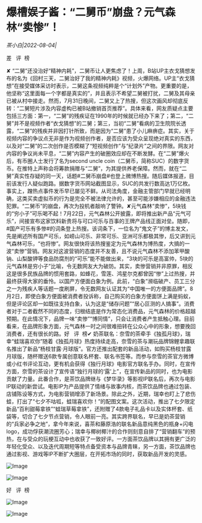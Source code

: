 # 爆槽娱子酱：“二舅币”崩盘？元气森林“卖惨”！

*茶小白|2022-08-04|*

差   评  榜

✘ “二舅”还没治好“精神内耗”，二舅币让人更焦虑了！上周，B站UP主衣戈猜想发布的名为《回村三天，二舅治好了我的精神内耗》视频，火爆网络。UP主“衣戈猜想”在接受媒体采访时表示，二舅这条视频纯粹是个“计划外”产物。更重要的是，他坚称“这里面每一个字都是真实的”，并且表示不希望二舅被打扰，二舅及其母亲已被从村中接走。然而，7月31日晚间，二舅又上了热搜，但这次画风却彻底反转：“二舅短片涉及内容虚构已被B站撤销首页推荐”。具体来看，网友质疑点主要包括三方面：第一，“二舅”的残疾证在1990年的时候就已经办下来了；第二，“二舅”并不是视频作者“衣戈猜想”的二舅；第三，当初“二舅”看病的卫生院院长透露，“二舅”的残疾并非因打针所致，而是因为“二舅”患了小儿麻痹症。其实，关于视频内容的争议点无非是作为视频创作者，是否应该为受众呈现绝对真实的东西，以及对“二舅”的二次创作是否模糊了“短视频创作”与“纪录片”之间的界限。网友对内容的争议尚未平息，“二舅”内容产生的破圈效应却在不断发酵。在“二舅”爆火后，有币圈人士发行了名为second uncle coin（二舅币，简称SUC）的数字货币。在推特上声称会将筹款捐赠与“二舅”，为其提供养老保障。然而，就在“二舅”真实性存疑的同一天，话题#二舅币崩盘#也登上微博热搜。随后媒体报道，目前该发行人疑似跑路。据数字货币网站截图显示，SUC的共发行数高达1万亿枚。事实上，蹭热点事件发币早已屡见不鲜。从司法角度，金融主管部门早就已经明确，这类买卖虚拟币的行为是完全不被法律允许的，甚至可能涉嫌相应的金融违法犯罪。“二舅币”的崩盘，再次为投机者敲响了警钟。✘元气森林“卖惨”，5块钱的“穷小子”可乐喝不起！7月22日，元气森林公开披露，即将推出新产品“元气可乐”，间接宣布这家饮料新贵将与可口可乐与百事的王牌产品线正面对垒。随即，#国产可乐有多惨#的词条登上热搜。该词条下，一位名为“鬼文子”的博主发文，先是阐述所有国产可乐，如崂山可乐、非常可乐、亚洲可乐都极其惨，后又讲到元气森林可乐，“也将惨”。网友很快将该热搜鉴定为元气森林为博热度，大搞的一波“卖惨”营销。网友对这波营销的态度并不友善，且不说元气森林不添加苯甲酸钠、山梨酸钾等食品防腐剂的“可乐”能不能做出来，“3块的可乐是高富帅，5块的元气森林是穷小子”比喻，令无数网友大为破防。其实，卖惨营销并非原罪，相反这是很多民族品牌的惯用套路，如蜂花，雪莲、鸿星尔克都曾因“惨”上过热搜，并最终获得大家的垂怜。以国产方便面白象为例。此前，“白象”濒临破产、员工三分之一为残疾人等话题一度刷屏，令无数网友认证其为“中国唯一的方便面品牌”。8月2日，即使白象方便面被消费者投诉称，自己购买的白象方便面饼上满是蚂蚁，但是评论区却一如既往支持白象，认为这是“储存问题”“居心叵测的人搞事”。消费者对于二者截然不同的态度，归根结底是作为常态化消费品，元气森林的价格超越预期。在此情况下，品牌一味“卖惨”“博同情”，只会让消费者产生抵触心理。目前看来，在品牌形象方面，元气森林一时之间很难扭转在公众心中的形象，想要挽回消费者，还有很长的路。好   评  榜✔ 奶茶联名：奈雪的茶牵手《独孤月球》，瑞幸“蛙瑞喜欢你”随着《独孤月球》热度持续走高，奈雪的茶与潮玩品牌锦鲤拿趣联名推出了新品“杨枝甘露·月球版”。官方还推出配套的新品活动，如购买杨枝甘露月球版，随杯赠送6款专属创意联名杯套、联名书签等。而参与奈雪的茶官方微博或小红书评论互动，更有机会获得《独行月球》电影官方联名手办。同时，在宣传方面，奈雪的茶设计了宣传语“独行月球的‘露’上”，在宣传新品的同时，也为电影贡献了力量。此番合作，是茶饮品牌继与《梦华录》等影视IP联名后，再次与电影IP联动的新尝试。电影IP为产品提供了情绪与故事内核，而茶饮品牌也通过包装、店铺陈设等方式，为电影营销增添了新场景。除此之外，近期，瑞幸也盯上了悲伤蛙，打出了“七夕不咕呱，蛙瑞喜欢你！”的配图文案。这次活动，推出了七夕限定新品“百利甜莓拿铁”“蛙瑞草莓拿铁”，还附赠了4款电子礼品卡以及实体杯套、纸袋等，切合了七夕节点营销，令人眼前一亮。其实跨界联名，早已是奶茶营销的“兵家必争之地”，拿今年来说，喜茶和藤原浩的联名新品意纯黑色的瓶身+闪电logo，成功俘获潮流圈芳心；瑞幸与椰树椰汁的合作则刻意自排了“营销翻车”的预热，在与受众的玩梗互动中也收获了一致好评。一方面茶饮品牌以其拥有更广泛的年轻化受众、以及迭代周期短等特点备受资本与品牌青睐，另一方面，茶饮品牌也通过影视、游戏等IP不断扩大圈层，在开拓市场的同时，获取新品开发的灵感。

![Image](https://mmbiz.qpic.cn/mmbiz_jpg/y0brgmWMLdcKib3czLWHJtVJCWoFEYUvBMhvX1dibldk9xB5AA7tqNaw7YCxgeX0iaszA8lEPSGB8Ss1U6Lic99yYA/640?wx_fmt=jpeg)

![Image](https://mmbiz.qpic.cn/mmbiz_jpg/y0brgmWMLdcKib3czLWHJtVJCWoFEYUvBycNicicmS2OPzncCyPK4hOl9cTiaPIwbRennJKBlgWhUJ7mP9Mkw9LCUg/640?wx_fmt=jpeg)

好   评  榜

![Image](https://mmbiz.qpic.cn/mmbiz_jpg/y0brgmWMLdcKib3czLWHJtVJCWoFEYUvBiaMUcyNdSTQUHguNiaiazoxzb3ic2DvmnX44dYKBMicZIbqZGuJyiabkzia0Q/640?wx_fmt=jpeg)

![Image](https://mmbiz.qpic.cn/mmbiz_jpg/y0brgmWMLdcKib3czLWHJtVJCWoFEYUvBtQz7ZiaUw6cDs4VxXG8bkKjic9OEljiavweO9ZkADm8KBtTC5ExibzW2AA/640?wx_fmt=jpeg)

